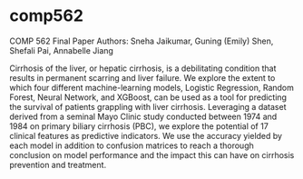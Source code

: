# comp562
COMP 562 Final Paper
Authors: Sneha Jaikumar, Guning (Emily) Shen, Shefali Pai, Annabelle Jiang

Cirrhosis of the liver, or hepatic cirrhosis, is a debilitating condition that results in permanent scarring and liver failure. We explore the extent to which four different machine-learning models, Logistic Regression, Random Forest, Neural Network, and XGBoost, can be used as a tool for predicting the survival of patients grappling with liver cirrhosis. Leveraging a dataset derived from a seminal Mayo Clinic study conducted between 1974 and 1984 on primary biliary cirrhosis (PBC), we explore the potential of 17 clinical features as predictive indicators. We use the accuracy yielded by each model in addition to confusion matrices to reach a thorough conclusion on model performance and the impact this can have on cirrhosis prevention and treatment. 
